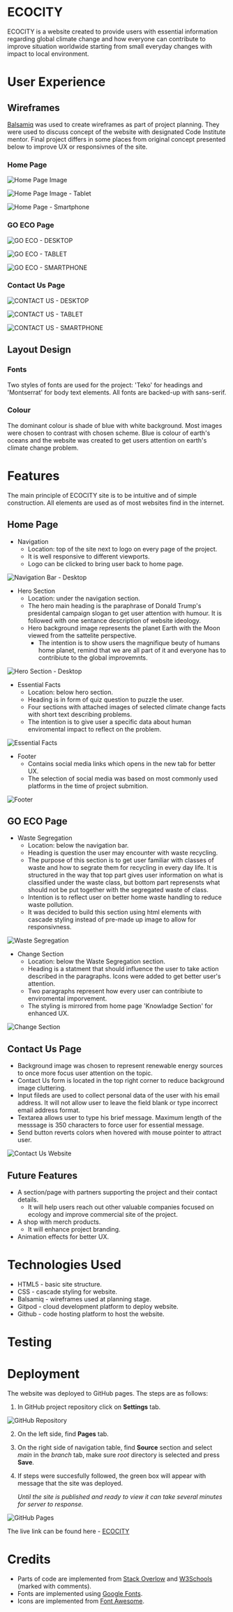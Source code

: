 # ECOCITY
ECOCITY is a website created to provide users with essential information regarding global climate change and how everyone can contribute to improve situation worldwide starting from small everyday changes with impact to local environment.
<!-- Am I Responsive Image here -->
<!-- # Contents list-->
# User Experience
## Wireframes
[Balsamiq](https://balsamiq.com/) was used to create wireframes as part of project planning. They were used to discuss concept of the website with designated Code Institute mentor. Final project differs in some places from original concept presented below to improve UX or responsivnes of the site.
### Home Page
![Home Page Image](/assets/images/readme/home.png)

![Home Page Image - Tablet](/assets/images/readme/home-tablet.png)

![Home Page - Smartphone](/assets/images/readme/home-smartphone.png)

### GO ECO Page
![GO ECO - DESKTOP](/assets/images/readme/go-eco.png)

![GO ECO - TABLET](/assets/images/readme/go-eco-tablet.png)

![GO ECO - SMARTPHONE](/assets/images/readme/go-eco-smartphone.png)

### Contact Us Page

![CONTACT US - DESKTOP](/assets/images/readme/contact-us.png)

![CONTACT US - TABLET](/assets/images/readme/contact-us-tablet.png)

![CONTACT US - SMARTPHONE](/assets/images/readme/contact-us-smartphone.png)

## Layout Design

### Fonts
Two styles of fonts are used for the project: 'Teko' for headings and 'Montserrat' for body text elements. All fonts are backed-up with sans-serif.

### Colour
The dominant colour is shade of blue with white background. Most images were chosen to contrast with chosen scheme. Blue is colour of earth's oceans and the website was created to get users attention on earth's climate change problem.

# Features
The main principle of ECOCITY site is to be intuitive and of simple construction. All elements are used as of most websites find in the internet.

## Home Page
- Navigation
  - Location: top of the site next to logo on every page of the project.
  - It is well responsive to different viewports.
  - Logo can be clicked to bring user back to home page.


![Navigation Bar - Desktop](/assets/images/readme/navigation-bar.png)

- Hero Section
  - Location: under the navigation section.
  - The hero main heading is the paraphrase of Donald Trump's presidental campaign slogan to get user attention with humour. It is followed with one sentance description of website ideology.
  - Hero background image represents the planet Earth with the Moon viewed from the sattelite perspective. 
    - The intention is to show users the magnifique beuty of humans home planet, remind that we are all part of it and everyone has to contribiute to the global improvemnts.

![Hero Section - Desktop](/assets/images/readme/hero-section-desktop.png)

- Essential Facts
  - Location: below hero section.
  - Heading is in form of quiz question to puzzle the user.
  - Four sections with attached images of selected climate change facts with short text describing problems.
  - The intention is to give user a specific data about human enviromental impact to reflect on the problem.

![Essential Facts](/assets/images/readme/essential-facts.png)

- Footer
  - Contains social media links which opens in the new tab for better UX.
  - The selection of social media was based on most commonly used platforms in the time of project submition.

![Footer](/assets/images/readme/footer.png)

## GO ECO Page

- Waste Segregation
  - Location: below the navigation bar.
  - Heading is question the user may encounter with waste recycling.
  - The purpose of this section is to get user familiar with classes of waste and how to segrate them for recycling in every day life. It is structured in the way that top part gives user information on what is classified under the waste class, but bottom part represensts what should not be put together with the segregated waste of class.
  - Intention is to reflect user on better home waste handling to reduce waste pollution.
  - It was decided to build this section using html elements with cascade styling instead of pre-made up image to allow for responsivness.

![Waste Segregation](/assets/images/readme/waste-segregation.png)

- Change Section
  - Location: below the Waste Segregation section.
  - Heading is a statment that should influence the user to take action described in the paragraphs. Icons were added to get better user's attention.
  - Two paragraphs represent how every user can contribiute to enviromental imporvement.
  - The styling is mirrored from home page 'Knowladge Section' for enhanced UX.

![Change Section](/assets/images/readme/change-section.png)

## Contact Us Page

- Background image was chosen to represent renewable energy sources to once more focus user attention on the topic.
- Contact Us form is located in the top right corner to reduce background image cluttering.
- Input fileds are used to collect personal data of the user with his email address. It will not allow user to leave the field blank or type incorrect email address format.
- Textarea allows user to type his brief message. Maximum length of the messsage is 350 characters to force user for essential message.
- Send button reverts colors when hovered with mouse pointer to attract user.

![Contact Us Website](assets/images/readme/contact-us-website.png)

## Future Features
- A section/page with partners supporting the project and their contact details.
  - It will help users reach out other valuable companies focused on ecology and improve commercial site of the project.
- A shop with merch products.
  - It will enhance project branding.
- Animation effects for better UX.

# Technologies Used
- HTML5 - basic site structure.
- CSS - cascade styling for website.
- Balsamiq - wireframes used at planning stage.
- Gitpod - cloud development platform to deploy website.
- Github - code hosting platform to host the website.

# Testing
<!-- Testing section here -->

# Deployment

The website was deployed to GitHub pages. The steps are as follows:
1. In GitHub project repository click on **Settings** tab.

![GitHub Repository](assets/images/readme/github-deployment-1.png)

2. On the left side, find **Pages** tab.
3. On the right side of navigation table, find **Source** section and select *main* in the *branch* tab, make sure *root* directory is selected and press **Save**.
4. If steps were succesfully followed, the green box will appear with message that the site was deployed.

    *Until the site is published and ready to view it can take several minutes for server to response.*

![GitHub Pages](assets/images/readme/github-deployment-2.png)

The live link can be found here - [ECOCITY](https://miloszmisiek.github.io/ci_p1_ecocity/)

# Credits
- Parts of code are implemented from [Stack Overlow](https://stackoverflow.com/) and [W3Schools](https://www.w3schools.com) (marked with comments).
- Fonts are implemented using [Google Fonts](https://fonts.google.com/).
- Icons are implemented from [Font Awesome](https://fontawesome.com/).
